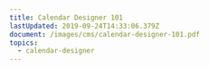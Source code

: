 ```yaml
---
title: Calendar Designer 101
lastUpdated: 2019-09-24T14:33:06.379Z
document: /images/cms/calendar-designer-101.pdf
topics:
  - calendar-designer
---
```


